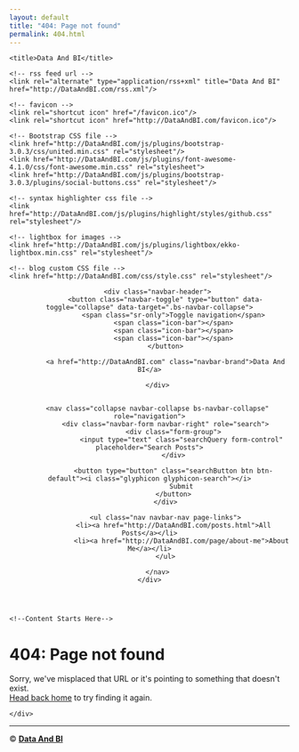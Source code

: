 ```yaml
---
layout: default
title: "404: Page not found"
permalink: 404.html
---
```

<html lang="en">
<head>
    <meta charset="utf-8">
    <meta http-equiv="X-UA-Compatible" content="IE=edge">
    <meta name="viewport" content="width=device-width, initial-scale=1.0">
    <meta name="generator" content="BloggerCMS" />
    <meta name="description" content="Blog about all things regarding private and public clouds">
    <meta name="author" content="@20aman">

    <title>Data And BI</title>

    <!-- rss feed url -->
    <link rel="alternate" type="application/rss+xml" title="Data And BI" href="http://DataAndBI.com/rss.xml"/>

    <!-- favicon -->
    <link rel="shortcut icon" href="/favicon.ico"/>
    <link rel="shortcut icon" href="http://DataAndBI.com/favicon.ico"/>

    <!-- Bootstrap CSS file -->
    <link href="http://DataAndBI.com/js/plugins/bootstrap-3.0.3/css/united.min.css" rel="stylesheet"/>
    <link href="http://DataAndBI.com/js/plugins/font-awesome-4.1.0/css/font-awesome.min.css" rel="stylesheet">
    <link href="http://DataAndBI.com/js/plugins/bootstrap-3.0.3/plugins/social-buttons.css" rel="stylesheet"/>

    <!-- syntax highlighter css file -->
    <link href="http://DataAndBI.com/js/plugins/highlight/styles/github.css" rel="stylesheet"/>

    <!-- lightbox for images -->
    <link href="http://DataAndBI.com/js/plugins/lightbox/ekko-lightbox.min.css" rel="stylesheet"/>

    <!-- blog custom CSS file -->
    <link href="http://DataAndBI.com/css/style.css" rel="stylesheet"/>
</head><body>
<!-- Header -->
<header class="navbar navbar-default
 navbar-fixed-top bs-docs-nav" role="banner">
    <div class="container">

        <div class="navbar-header">
            <button class="navbar-toggle" type="button" data-toggle="collapse" data-target=".bs-navbar-collapse">
                <span class="sr-only">Toggle navigation</span>
                <span class="icon-bar"></span>
                <span class="icon-bar"></span>
                <span class="icon-bar"></span>
            </button>

            <a href="http://DataAndBI.com" class="navbar-brand">Data And BI</a>

        </div>


        <nav class="collapse navbar-collapse bs-navbar-collapse" role="navigation">
            <div class="navbar-form navbar-right" role="search">
                <div class="form-group">
                    <input type="text" class="searchQuery form-control" placeholder="Search Posts">
                </div>

                <button type="button" class="searchButton btn btn-default"><i class="glyphicon glyphicon-search"></i>
                    Submit
                </button>
            </div>

            <ul class="nav navbar-nav page-links">
                <li><a href="http://DataAndBI.com/posts.html">All Posts</a></li>
                    <li><a href="http://DataAndBI.com/page/about-me">About Me</a></li>
            </ul>

        </nav>
    </div>
</header>
<div class="container">
    <div class="row">
    
    <!--Content Starts Here-->
<div class="page">
  <h1 class="page-title">404: Page not found</h1>
  <div class="lead">Sorry, we've misplaced that URL or it's pointing to something that doesn't exist. <br /><a href="http://DataAndBI.com">Head back home</a> to try finding it again.</div>
</div>
<!--Content Ends Here-->

    </div>
</div>

<!-- Footer -->
<footer>
    <div class="container">
        <hr/>
        <p class="text-center">&copy; <script> document.write( new Date().getFullYear()) </script> <strong><a href="http://DataAndBI.com">Data And BI</a></strong></p>
    </div>
</footer>

<!-- Jquery and Bootstrap Script files -->
<script src="http://DataAndBI.com/js/jquery-2.0.3.min.js"></script>
<script src="http://DataAndBI.com/js/plugins/bootstrap-3.0.3/js/bootstrap.min.js"></script>
<script src="http://DataAndBI.com/js/plugins/highlight/highlight.pack.js"></script>
<script src="http://DataAndBI.com/js/plugins/lightbox/ekko-lightbox.min.js"></script>

<script>
    var __blogURL = 'http://DataAndBI.com';
</script>

<script src="http://DataAndBI.com/js/blog.js"></script>
<script src="http://DataAndBI.com/js/search.js"></script>

<!-- google analytics -->
<script>
    (function(i,s,o,g,r,a,m){i['GoogleAnalyticsObject']=r;i[r]=i[r]||function(){
        (i[r].q=i[r].q||[]).push(arguments)},i[r].l=1*new Date();a=s.createElement(o),
            m=s.getElementsByTagName(o)[0];a.async=1;a.src=g;m.parentNode.insertBefore(a,m)
    })(window,document,'script','//www.google-analytics.com/analytics.js','ga');

    ga('create', 'UA-75855204-1', 'auto');
    ga('send', 'pageview');
</script>

</body>
</html>
<!-- for pagination -->
<script>
    $(function () {

        ///////////////////////////////////////////////////
        // class/id/selector of prev link
        var $nextPostSelector = $('.nextpost');
        ///////////////////////////////////////////////////

        $.ajax({
            url: __blogURL + "/data/blog.json",
            type: "GET",
            dataType: "json",
            success: function (data) {
                if (data.posts !== undefined && data.posts !== null) {
                    var nextPost = data.posts[1];

                    if (nextPost === undefined || nextPost === null) {
                        // hide previous link if blog has only one post
                        $nextPostSelector.hide();
                    }
                    else {
                        $nextPostSelector.attr('href', __blogURL + '/post/' + nextPost.slug);
                    }
                }
            },
            error: function (e) {
                $nextPostSelector.hide();
            }
        });

    });
</script>

